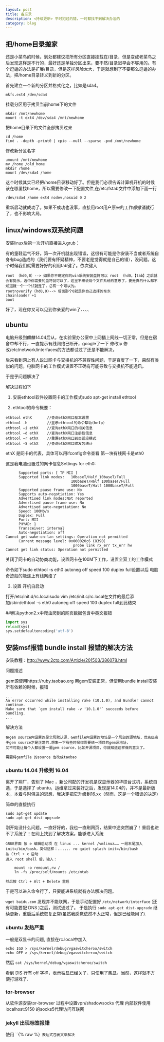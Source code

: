 ```yaml
---
layout: post
title: 备忘录
description: <持续更新> 平时犯过的错，一时都找不到解决办法的
category: blog
---
```


## 把/home目录搬家

还是小菜鸟的时候，到处都建议把所有分区直接挂载在/目录，但是变成老菜鸟之后发现这样是不行的，最好还是单独分区出来，要不然/目录迟早会不够用的。有个逗逼的办法是扩展/目录，但是这样风险太大，于是就想到了不要那么逗逼的办法，把/home目录转义到新的分区。

<!-- more -->

首先建立一个新的分区并格式化之，比如是sda4。

```shell
mkfs.ext4 /dev/sda4
```

挂载分区用于拷贝当前home下的文件

```
mkdir /mnt/newhome
mount -t ext4 /dev/sda4 /mnt/newhome
```

把home目录下的文件全部拷贝过来

```
cd /home
find . -depth -print0 | cpio --null --sparse -pvd /mnt/newhome
```

修改新分区名字

```
umount /mnt/newhome
mv /home /old_home
mkdir /home
mount /dev/sda4 /home
```

这个时候其实已经把/home目录移动好了。但是我们必须告诉计算机开机的时候该在哪里找home，所以需要修改一下配置文件,在/etc/fstab文件中添加下面一行

```
/dev/sda4 /home ext4 nodev,nosuid 0 2
```

重新启动就成功了。如果不成功也没事，直接用root用户原来的工作都撤销就行了，也不影响大局。


## linux/windows双系统问题

安装linux后第一次开机直接进入grub：

有的童鞋运气不好，第一次开机就出现错误，这很有可能是你安装不当或者系统自身有bug造成的（我们要有怀疑精神，不要老是觉得就是自己的错），没问题。这个时候我们就需要好好的利用tab键了。依次键入

```
root （hd0,0）--> 如果你不确定你的win系统安装盘符可以 root （hd0，【tab】之后就会有提示，选中你需要的盘符就可以了，这里不细说每个文件系统的意思了，要是真的什么都不知道就一个一个试就是了，总有一个可以的。
rootnoverify (hd0,0)--> 后面那个0就是你自己选择的东东
chainloader +1
boot
```

好了，现在你又可以见到你亲爱的win了、、、、

## ubuntu

电脑升级到麒麟14.04后从，在实验室办公室中上网插上网线一切正常，但是在宿舍中却不行，一直提示有线网络已断开，google了一下 修改ip 修改/etc/network/interfaces的方法都试过了还是不能解决， 

后来看到网上有人说过网卡与交换机的不兼容性问题，于是百度了一下，果然有类似的问题。电脑网卡的工作模式设置不正确有可能导致与交换机不能通讯。

于是乎问题解决了

解决过程如下

1. 安装ethtool软件设置网卡的工作模式sudo apt-get install ethtool 

2. ethtool的命令概要：

```
ethtool ethX       //查询ethX网口基本设置
ethtool –h         //显示ethtool的命令帮助(help)
ethtool –i ethX    //查询ethX网口的相关信息 
ethtool –d ethX    //查询ethX网口注册性信息
ethtool –r ethX    //重置ethX网口到自适应模式
ethtool –S ethX    //查询ethX网口收发包统计
```

ethX 是网卡的代表，具体可以用ifconfig命令查看 第一块有线网卡是eth0

这是我电脑设置过的网卡信息Settings for eth0:

```
      Supported ports: [ TP MII ]
      Supported link modes:   10baseT/Half 10baseT/Full 
                              100baseT/Half 100baseT/Full 
                              1000baseT/Half 1000baseT/Full 
      Supported pause frame use: No
      Supports auto-negotiation: Yes
      Advertised link modes:Not reported
      Advertised pause frame use: No
      Advertised auto-negotiation: No
      Speed: 100Mb/s
      Duplex: Full
      Port: MII
      PHYAD: 1
      Transceiver: internal
      Auto-negotiation: off
Cannot get wake-on-lan settings: Operation not permitted
      Current message level: 0x000020c6 (8390)
                               probe link rx_err tx_err hw
Cannot get link status: Operation not permitted
```

关闭了网卡的自动协商功能，设置网卡在100M下工作，设置全双工的工作模式

命令如下sudo ethtool -s eth0 autoneg off speed 100 duplex full设置以后 电脑奇迹般的能连上有线网络了

3. 设置 开机自启动

打开/etc/init.d/rc.localsudo vim /etc/init.c/rc.local在文件的最后添加/sbin/ethtool -s eth0 autoneg off speed 100 duplex full到此结束


##解决python2.x中爬虫爬到的网页数据包含中英文报错

```python
import sys
reload(sys)
sys.setdefaultencoding('utf-8')
```

## 安装msf报错 bundle install 报错的解决方法

安装教程：http://www.2cto.com/Article/201503/386078.html

问题描述

gem源使用https://ruby.taobao.org
用gem安装正常，但使用bundle install安装所有依赖的时候，报错

```
...
An error occurred while installing rake (10.1.0), and Bundler cannot continue.
Make sure that `gem install rake -v '10.1.0'` succeeds before bundling.
...
```

解决方法

```
在gem source内设置的是全局默认源，Gemfile内设置的地址是一个局部的源地址，优先级高于gem source才是正常的.想象一下有些时候你需要统一项目的gem源地址，
又不可能让每个人都设置一遍gem source，比如开源项目，你就知道这样做的意义了。

需要将gemfile 的source 也改成taobao
```

### ubuntu  14.04 升级到 16.04
离开了翔厂，告别了 Mac ，新公司配的开发机是双显示器的华硕台式机，系统自选，于是选择了 ubuntu，运维拿过来装好之后，发现是14.04的，并不是最新版本，本着与时俱进的思想，我决定把它升级到16.xx（然而，这是一个错误的决定）

简单的直接执行

```
sudo apt-get update
sudo apt-get dist-upgrade
```

刚开始没什么问题，一直好好的，我也一直刷网页，结果中途突然崩了！重启也进不了系统了！在网上找到了解决方案，能够进入系统

	GRUB界面 按 e 编辑启动项 在 linux ... kernel /vmlinuz…… 一段末尾加入 init=/bin/bash，类似这样：...... ro quiet splash init=/bin/bash
	按 Ctrl + x 启动
	进入 root shell 后，输入：

		mount -o remount,rw /
		ln -fs /proc/self/mounts /etc/mtab

	然后按 Ctrl + Alt + Delete 重启

于是可以进入命令行了，只要能进系统就有办法解决问题。

`wget baidu.com` 发现并不能联网，于是手动配置好 `/etc/network/interface` (还有可能要配 DNS )之后，测试通过了。
于是执行 `sudo apt-get dist-upgrade` 继续更新，重启后系统恢复正常(虽然我感觉依然不太正常，但是已经能用了).

### ubuntu 发热严重

一般是双显卡的问题, 直接在rc.local中加入

```
echo IGD > /sys/kernel/debug/vgaswitcheroo/switch
echo OFF > /sys/kernel/debug/vgaswitcheroo/switch 
```

然后 `cat /sys/kernel/debug/vgaswitcheroo/switch `

看到 DIS 行有 off 字样，表示独显已经关了，只使用了集显。当然，这样就不方便打游戏了.

### tor-browser
从软件源安装tor-browser
过程中设置vpn/shadowsocks 代理
内部软件使用localhost:9150 的socks5代理访问互联网

### jekyll 出现标签报错
使用 ``{\% raw \%}` 表达式包裹文章解决`
